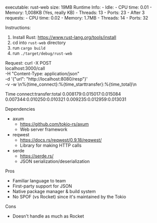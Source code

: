 executable: rust-web
size: 19MB
Runtime Info:
    - Idle:
        - CPU time: 0.01
        - Memory: 1,008KB (Yes, really KB)
        - Threads: 13
        - Ports: 23
    - After 3 requests:
        - CPU time: 0.02
        - Memory: 1.7MB
        - Threads: 14
        - Ports: 32

Instructions:
1. Install Rust: https://www.rust-lang.org/tools/install
2. cd into `rust-web` directory
3. run `cargo build`
4. run `./target/debug/rust-web`

Request:
curl -X POST \
localhost:3000/call \
-H "Content-Type: application/json" \
-d '{"url": "http://localhost:8080/resp"}' \
-v -w \\n%{time_connect}:%{time_starttransfer}:%{time_total}\\n

Time
connect:transfer:total
0.008179:0.015017:0.015084
0.007344:0.010250:0.010321
0.009235:0.012959:0.013031

Dependencies
- axum
    - https://github.com/tokio-rs/axum
    - Web server framework
- reqwest
    - https://docs.rs/reqwest/0.9.18/reqwest/
    - Library for making HTTP calls
- serde
    - https://serde.rs/
    - JSON serialization/deserialization

Pros
- Familiar language to team
- First-party support for JSON
- Native package manager & build system
- No SPOF (vs Rocket) since it's maintained by the Tokio

Cons
- Doesn't handle as much as Rocket